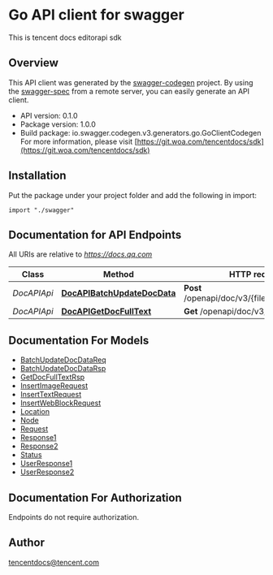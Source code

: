 # Go API client for swagger

This is tencent docs editorapi sdk

## Overview
This API client was generated by the [swagger-codegen](https://github.com/swagger-api/swagger-codegen) project.  By using the [swagger-spec](https://github.com/swagger-api/swagger-spec) from a remote server, you can easily generate an API client.

- API version: 0.1.0
- Package version: 1.0.0
- Build package: io.swagger.codegen.v3.generators.go.GoClientCodegen
For more information, please visit [https://git.woa.com/tencentdocs/sdk](https://git.woa.com/tencentdocs/sdk)

## Installation
Put the package under your project folder and add the following in import:
```golang
import "./swagger"
```

## Documentation for API Endpoints

All URIs are relative to *https://docs.qq.com*

Class | Method | HTTP request | Description
------------ | ------------- | ------------- | -------------
*DocAPIApi* | [**DocAPIBatchUpdateDocData**](docs/DocAPIApi.md#docapibatchupdatedocdata) | **Post** /openapi/doc/v3/{fileID}/batchUpdate | 
*DocAPIApi* | [**DocAPIGetDocFullText**](docs/DocAPIApi.md#docapigetdocfulltext) | **Get** /openapi/doc/v3/{fileID} | 

## Documentation For Models

 - [BatchUpdateDocDataReq](docs/BatchUpdateDocDataReq.md)
 - [BatchUpdateDocDataRsp](docs/BatchUpdateDocDataRsp.md)
 - [GetDocFullTextRsp](docs/GetDocFullTextRsp.md)
 - [InsertImageRequest](docs/InsertImageRequest.md)
 - [InsertTextRequest](docs/InsertTextRequest.md)
 - [InsertWebBlockRequest](docs/InsertWebBlockRequest.md)
 - [Location](docs/Location.md)
 - [Node](docs/Node.md)
 - [Request](docs/Request.md)
 - [Response1](docs/Response1.md)
 - [Response2](docs/Response2.md)
 - [Status](docs/Status.md)
 - [UserResponse1](docs/UserResponse1.md)
 - [UserResponse2](docs/UserResponse2.md)

## Documentation For Authorization
 Endpoints do not require authorization.


## Author

tencentdocs@tencent.com
